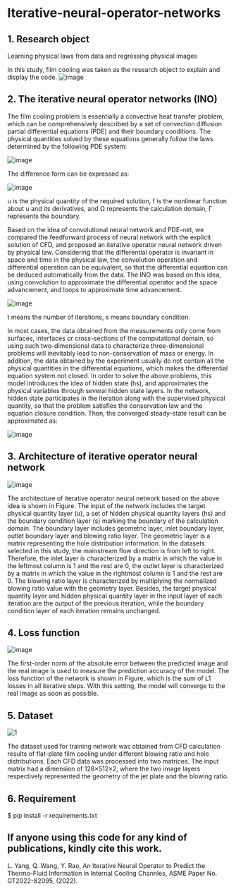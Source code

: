 # Iterative-neural-operator-networks
## 1.	Research object
Learning physical laws from data and regressing physical images

In this study, film cooling was taken as the research object to explain and display the code.
![image](https://user-images.githubusercontent.com/111938900/198201956-7546a67f-b60d-430f-87f5-f186882cbfdc.png)
## 2.	The iterative neural operator networks (INO)
The film cooling problem is essentially a convective heat transfer problem, which can be comprehensively described by a set of convection diffusion partial differential equations (PDE) and their boundary conditions. The physical quantities solved by these equations generally follow the laws determined by the following PDE system:

![image](https://user-images.githubusercontent.com/111938900/198202058-3835a8a9-1666-4a09-b28a-65146b55214b.png)

The difference form can be expressed as:

![image](https://user-images.githubusercontent.com/111938900/198202093-9ffd8b50-4060-46c7-bb7d-3913d11f2d3f.png)

u is the physical quantity of the required solution, f is the nonlinear function about u and its derivatives, and Ω represents the calculation domain, Γ represents the boundary.

Based on the idea of convolutional neural network and PDE-net, we compared the feedforward process of neural network with the explicit solution of CFD, and proposed an iterative operator neural network driven by physical law. Considering that the differential operator is invariant in space and time in the physical law, the convolution operation and differential operation can be equivalent, so that the differential equation can be deduced automatically from the data. The INO was based on this idea, using convolution to approximate the differential operator and the space advancement, and loops to approximate time advancement.

![image](https://user-images.githubusercontent.com/111938900/198202120-e832d9f4-5761-459d-a5aa-031d1a454d7d.png)

t means the number of iterations, s means boundary condition.

In most cases, the data obtained from the measurements only come from surfaces, interfaces or cross-sections of the computational domain, so using such two-dimensional data to characterize three-dimensional problems will inevitably lead to non-conservation of mass or energy. In addition, the data obtained by the experiment usually do not contain all the physical quantities in the differential equations, which makes the differential equation system not closed. In order to solve the above problems, this model introduces the idea of hidden state (hs), and approximates the physical variables through several hidden state layers. In the network, hidden state participates in the iteration along with the supervised physical quantity, so that the problem satisfies the conservation law and the equation closure condition. Then, the converged steady-state result can be approximated as:

![image](https://user-images.githubusercontent.com/111938900/198202162-8906710c-d79f-4c1a-8406-5b24ef7fcaa1.png)
## 3.	Architecture of iterative operator neural network
![image](https://user-images.githubusercontent.com/111938900/198202446-dd504966-8dbc-4bef-83ad-a261e8c1e2f5.png)

The architecture of iterative operator neural network based on the above idea is shown in Figure. The input of the network includes the target physical quantity layer (u), a set of hidden physical quantity layers (hs) and the boundary condition layer (s) marking the boundary of the calculation domain. The boundary layer includes geometric layer, inlet boundary layer, outlet boundary layer and blowing ratio layer. The geometric layer is a matrix representing the hole distribution information. In the datasets selected in this study, the mainstream flow direction is from left to right. Therefore, the inlet layer is characterized by a matrix in which the value in the leftmost column is 1 and the rest are 0, the outlet layer is characterized by a matrix in which the value in the rightmost column is 1 and the rest are 0. The blowing ratio layer is characterized by multiplying the normalized blowing ratio value with the geometry layer. Besides, the target physical quantity layer and hidden physical quantity layer in the input layer of each iteration are the output of the previous iteration, while the boundary condition layer of each iteration remains unchanged.
## 4.	Loss function
![image](https://user-images.githubusercontent.com/111938900/198202464-0f8eaee6-bf70-4a76-8520-b26c02d1e181.png)

The first-order norm of the absolute error between the predicted image and the real image is used to measure the prediction accuracy of the model. The loss function of the network is shown in Figure, which is the sum of L1 losses in all iterative steps. With this setting, the model will converge to the real image as soon as possible.
## 5.	Dataset
![1](https://user-images.githubusercontent.com/111938900/198203392-4c85c62b-4bc9-4cba-aac9-12d928324464.png)

The dataset used for training network was obtained from CFD calculation results of flat-plate film cooling under different blowing ratio and hole distributions. Each CFD data was processed into two matrices. The input matrix had a dimension of 128×512×2, where the two image layers respectively represented the geometry of the jet plate and the blowing ratio.
## 6.	Requirement
$ pip install -r requirements.txt
## If anyone using this code for any kind of publications, kindly cite this work.
L. Yang, Q. Wang, Y. Rao, An Iterative Neural Operator to Predict the Thermo-Fluid Information in Internal Cooling Channles, ASME Paper No. GT2022-82095, (2022).
